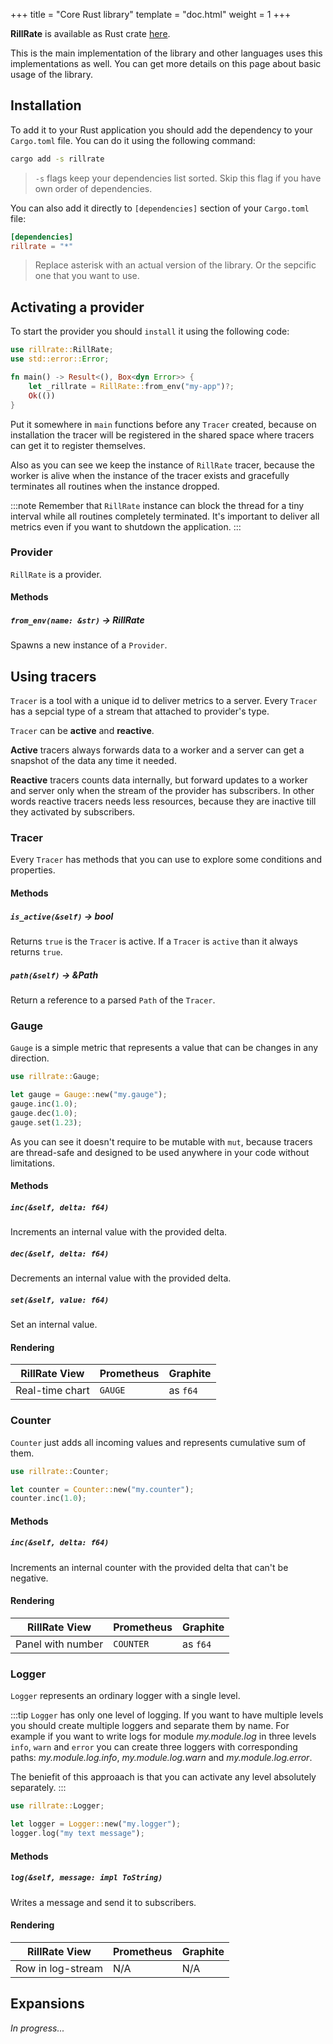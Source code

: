 +++
title = "Core Rust library"
template = "doc.html"
weight = 1
+++

**RillRate** is available as Rust crate [here](https://crates.io/crates/rillrate).

This is the main implementation of the library and other languages uses this implementations as well.
You can get more details on this page about basic usage of the library.


## Installation

To add it to your Rust application you should add the dependency to your `Cargo.toml` file.
You can do it using the following command:

```bash
cargo add -s rillrate
```

> `-s` flags keep your dependencies list sorted. Skip this flag if you have own order of dependencies.

You can also add it directly to `[dependencies]` section of your `Cargo.toml` file:

```toml
[dependencies]
rillrate = "*"
```

> Replace asterisk with an actual version of the library. Or the sepcific one that you want to use.

## Activating a provider

To start the provider you should `install` it using the following code:

```rust
use rillrate::RillRate;
use std::error::Error;

fn main() -> Result<(), Box<dyn Error>> {
    let _rillrate = RillRate::from_env("my-app")?;
    Ok(())
}
```

Put it somewhere in `main` functions before any `Tracer` created, because on installation
the tracer will be registered in the shared space where tracers can get it to register themselves.

Also as you can see we keep the instance of `RillRate` tracer, because the worker is alive when
the instance of the tracer exists and gracefully terminates all routines when the instance dropped.

:::note
Remember that `RillRate` instance can block the thread for a tiny interval while all routines
completely terminated. It's important to deliver all metrics even if you want to shutdown
the application.
:::

### Provider

`RillRate` is a provider.

#### Methods

##### `from_env(name: &str)` -> RillRate

Spawns a new instance of a `Provider`.

## Using tracers

`Tracer` is a tool with a unique id to deliver metrics to a server. Every `Tracer`
has a sepcial type of a stream that attached to provider's type.

`Tracer` can be **active** and **reactive**.

**Active** tracers always forwards data to a worker and a server can get a snapshot
of the data any time it needed.

**Reactive** tracers counts data internally,
but forward updates to a worker and server only when the stream of the provider has
subscribers. In other words reactive tracers needs less resources, because
they are inactive till they activated by subscribers.

### Tracer

Every `Tracer` has methods that you can use to explore some conditions and properties.

#### Methods

##### `is_active(&self)` -> bool

Returns `true` is the `Tracer` is active. If a `Tracer` is `active` than it always
returns `true`.

##### `path(&self)` -> &Path

Return a reference to a parsed `Path` of the `Tracer`.

### Gauge

`Gauge` is a simple metric that represents a value that can be changes in any direction.

```rust
use rillrate::Gauge;

let gauge = Gauge::new("my.gauge");
gauge.inc(1.0);
gauge.dec(1.0);
gauge.set(1.23);
```

As you can see it doesn't require to be mutable with `mut`, because tracers are thread-safe
and designed to be used anywhere in your code without limitations.

#### Methods

##### `inc(&self, delta: f64)`

Increments an internal value with the provided delta.

##### `dec(&self, delta: f64)`

Decrements an internal value with the provided delta.

##### `set(&self, value: f64)`

Set an internal value.

#### Rendering

| RillRate View     | Prometheus | Graphite |
| ----------------- | ---------- | -------- |
| Real-time chart   | `GAUGE`    | as `f64` |

### Counter

`Counter` just adds all incoming values and represents cumulative sum of them.

```rust
use rillrate::Counter;

let counter = Counter::new("my.counter");
counter.inc(1.0);
```

#### Methods

##### `inc(&self, delta: f64)`

Increments an internal counter with the provided delta that can't be negative.

#### Rendering

| RillRate View     | Prometheus | Graphite |
| ----------------- | ---------- | -------- |
| Panel with number | `COUNTER`  | as `f64` |

### Logger

`Logger` represents an ordinary logger with a single level.

:::tip
`Logger` has only one level of logging. If you want to have multiple levels you
should create multiple loggers and separate them by name. For example if you want
to write logs for module *my.module.log* in three levels `info`, `warn` and `error` you
can create three loggers with corresponding paths: *my.module.log.info*,
*my.module.log.warn* and *my.module.log.error*.

The beniefit of this approaach is that you can activate any level absolutely separately.
:::

```rust
use rillrate::Logger;

let logger = Logger::new("my.logger");
logger.log("my text message");
```

#### Methods

##### `log(&self, message: impl ToString)`

Writes a message and send it to subscribers.

#### Rendering

| RillRate View     | Prometheus | Graphite |
| ----------------- | ---------- | -------- |
| Row in log-stream | N/A        | N/A      |

## Expansions

*In progress...*
